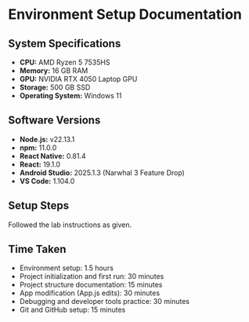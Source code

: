 # Environment Setup Documentation

## System Specifications
- **CPU:** AMD Ryzen 5 7535HS  
- **Memory:** 16 GB RAM  
- **GPU:** NVIDIA RTX 4050 Laptop GPU  
- **Storage:** 500 GB SSD  
- **Operating System:** Windows 11  

## Software Versions
- **Node.js:** v22.13.1  
- **npm:** 11.0.0  
- **React Native:** 0.81.4  
- **React:** 19.1.0  
- **Android Studio:** 2025.1.3 (Narwhal 3 Feature Drop)  
- **VS Code:** 1.104.0  

## Setup Steps
Followed the lab instructions as given.  

## Time Taken
- Environment setup: 1.5 hours  
- Project initialization and first run: 30 minutes  
- Project structure documentation: 15 minutes  
- App modification (App.js edits): 30 minutes  
- Debugging and developer tools practice: 30 minutes  
- Git and GitHub setup: 15 minutes  
